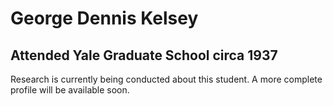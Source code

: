 # George Dennis Kelsey
## Attended Yale Graduate School circa 1937

Research is currently being conducted about this student. A more complete profile will be available soon.
